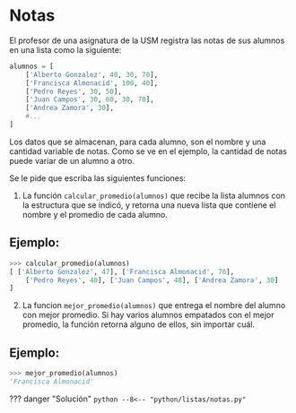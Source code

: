 # Notas

El profesor de una asignatura de la USM registra las notas de sus alumnos en una lista como la siguiente:

```python
alumnos = [
    ['Alberto Gonzalez', 40, 30, 70], 
    ['Francisca Almonacid', 100, 40],
    ['Pedro Reyes', 30, 50],
    ['Juan Campos', 30, 60, 30, 70],
    ['Andrea Zamora', 30],
    #...
]
```

Los datos que se almacenan, para cada alumno, son el nombre y una cantidad variable de notas. Como se ve en el ejemplo, la cantidad de notas puede variar de un alumno a otro.

Se le pide que escriba las siguientes funciones:

1. La función `calcular_promedio(alumnos)` que recibe la lista alumnos con la estructura que se indicó, y retorna una nueva lista que contiene el nombre y el promedio de cada alumno.

## Ejemplo:

```python
>>> calcular_promedio(alumnos)
[ ['Alberto Gonzalez', 47], ['Francisca Almonacid', 70],
    ['Pedro Reyes', 40], ['Juan Campos', 48], ['Andrea Zamora', 30]
]
```

2. La funcion `mejor_promedio(alumnos)` que entrega el nombre del alumno con mejor promedio. Si hay varios alumnos empatados con el mejor promedio, la función retorna alguno de ellos, sin importar cuál.

## Ejemplo:

```python
>>> mejor_promedio(alumnos)
'Francisca Almonacid'
```

??? danger "Solución"
    ```python
    --8<-- "python/listas/notas.py"
    ```